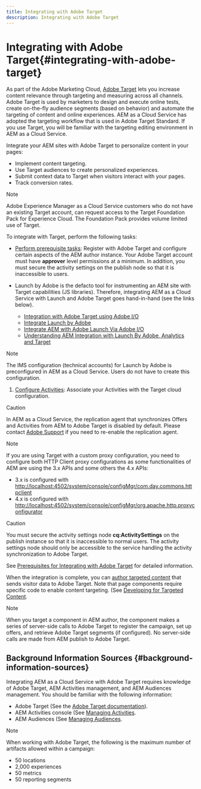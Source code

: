 ```yaml
---
title: Integrating with Adobe Target
description: Integrating with Adobe Target 
---
```


# Integrating with Adobe Target{#integrating-with-adobe-target}

As part of the Adobe Marketing Cloud, [Adobe Target](http://www.adobe.com/solutions/testing-targeting/testandtarget.html) lets you increase content relevance through targeting and measuring across all channels. Adobe Target is used by marketers to design and execute online tests, create on-the-fly audience segments (based on behavior) and automate the targeting of content and online experiences. AEM as a Cloud Service has adopted the targeting workflow that is used in Adobe Target Standard. If you use Target, you will be familiar with the targeting editing environment in AEM as a Cloud Service.

Integrate your AEM sites with Adobe Target to personalize content in your pages:

* Implement content targeting.
* Use Target audiences to create personalized experiences.
* Submit context data to Target when visitors interact with your pages.
* Track conversion rates.

>[!NOTE]
>
>Adobe Experience Manager as a Cloud Service customers who do not have an existing Target account, can request access to the Target Foundation Pack for Experience Cloud.  The Foundation Pack provides volume limited use of Target.


To integrate with Target, perform the following tasks:

* [Perform prerequisite tasks](https://docs.adobe.com/content/help/en/experience-manager-65/administering/integration/target-requirements.html): Register with Adobe Target and configure certain aspects of the AEM author instance. Your Adobe Target account must have **approver** level permissions at a minimum. In addition, you must secure the activity settings on the publish node so that it is inaccessible to users.

* Launch by Adobe is the defacto tool for instrumenting an AEM site with Target capabilities (JS libraries). Therefore, integrating AEM as a Cloud Service with Launch and Adobe Target goes hand-in-hand (see the links below).
   
  * [Integration with Adobe Target using Adobe I/O](https://docs.adobe.com/content/help/en/experience-manager-65/administering/integration/integration-ims-adobe-io.html)
  * [Integrate Launch by Adobe](https://docs.adobe.com/content/help/en/experience-manager-learn/sites/integrations/adobe-launch-integration-tutorial-understand.html)
  * [Integrate AEM with Adobe Launch Via Adobe I/O](https://helpx.adobe.com/experience-manager/using/aem_launch_adobeio_integration.html)
  * [Understanding AEM Integration with Launch By Adobe, Analytics and Target](https://helpx.adobe.com/experience-manager/kt/integration/using/aem-launch-integration-tutorial-understand.html)

>[!NOTE]
>
>The IMS configuration (technical accounts) for Launch by Adobe is preconfigured in AEM as a Cloud Service. Users do not have to create this configuration.

1. [Configure Activities](https://docs.adobe.com/content/help/en/experience-manager-65/authoring/personalization/activitylib.html): Associate your Activities with the Target cloud configuration.

>[!CAUTION]
>
>In AEM as a Cloud Service, the replication agent that synchronizes Offers and Activities from AEM to Adobe Target is disabled by default. Please contact [Adobe Support](https://helpx.adobe.com/contact/enterprise-support.ec.html#target) if you need to re-enable the replication agent.

>[!NOTE]
>
>If you are using Target with a custom proxy configuration, you need to configure both HTTP Client proxy configurations as some functionalities of AEM are using the 3.x APIs and some others the 4.x APIs:
>
>* 3.x is configured with [http://localhost:4502/system/console/configMgr/com.day.commons.httpclient](http://localhost:4502/system/console/configMgr/com.day.commons.httpclient)
>* 4.x is configured with [http://localhost:4502/system/console/configMgr/org.apache.http.proxyconfigurator](http://localhost:4502/system/console/configMgr/org.apache.http.proxyconfigurator)
>

>[!CAUTION]
>
>You must secure the activity settings node **cq:ActivitySettings** on the publish instance so that it is inaccessible to normal users. The activity settings node should only be accessible to the service handling the activity synchronization to Adobe Target.
>
>See [Prerequisites for Integrating with Adobe Target](https://docs.adobe.com/content/help/en/experience-manager-65/administering/integration/target-requirements.html#securing-the-activity-settings-node) for detailed information.

When the integration is complete, you can [author targeted content](https://docs.adobe.com/content/help/en/experience-manager-65/authoring/personalization/content-targeting-touch.html) that sends visitor data to Adobe Target. Note that page components require specific code to enable content targeting. (See [Developing for Targeted Content](https://docs.adobe.com/content/help/en/experience-manager-65/developing/personlization/target.html).

>[!NOTE]
>
>When you target a component in AEM author, the component makes a series of server-side calls to Adobe Target to register the campaign, set up offers, and retrieve Adobe Target segments (if configured). No server-side calls are made from AEM publish to Adobe Target.

## Background Information Sources {#background-information-sources}

Integrating AEM as a Cloud Service with Adobe Target requires knowledge of Adobe Target, AEM Activities management, and AEM Audiences management. You should be familiar with the following information:

* Adobe Target (See the [Adobe Target documentation](https://marketing.adobe.com/resources/help/en_US/target/)).
* AEM Activities console (See [Managing Activities](https://docs.adobe.com/content/help/en/experience-manager-65/authoring/personalization/activitylib.html).
* AEM Audiences (See [Managing Audiences](https://docs.adobe.com/content/help/en/experience-manager-65/authoring/personalization/managing-audiences.html).

>[!NOTE]
>
>When working with Adobe Target, the following is the maximum number of artifacts allowed within a campaign:
>
>* 50 locations
>* 2,000 experiences
>* 50 metrics
>* 50 reporting segments
>
